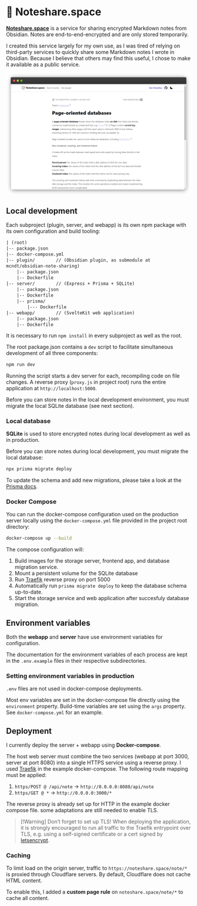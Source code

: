 # 📝 Noteshare.space

**[Noteshare.space](https://noteshare.space)** is a service for sharing encrypted Markdown notes from Obsidian. Notes are end-to-end-encrypted and are only stored temporarily.

I created this service largely for my own use, as I was tired of relying on third-party services to quickly share some Markdown notes I wrote in Obsidian. Because I believe that others may find this useful, I chose to make it available as a public service.

![Preview of a noteshare.space shared note](/img/preview.png)


## Local development

Each subproject (plugin, server, and webapp) is its own npm package with its own configuration and build tooling:

```
| (root)
|-- package.json
|-- docker-compose.yml
|-- plugin/        // (Obsidian plugin, as submodule at mcndt/obsidian-note-sharing)
	|-- package.json
	|-- Dockerfile
|-- server/        // (Express + Prisma + SQLite)
	|-- package.json
	|-- Dockerfile
	|-- prisma/
		|--- Dockerfile
|-- webapp/        // (SvelteKit web application)
	|-- package.json
	|-- Dockerfile
```

It is necessary to run `npm install` in every subproject as well as the root.

The root package.json contains a `dev` script to facilitate simultaneous development of all three components:

```bash
npm run dev
```

Running the script starts a dev server for each, recompiling code on file changes. A reverse proxy (`proxy.js` in project root) runs the entire application at `http://localhost:5000`.

Before you can store notes in the local development environment, you must migrate the local SQLite database (see next section).

### Local database

**SQLite** is used to store encrypted notes during local development as well as in production.

Before you can store notes during local development, you must migrate the local database:

```bash
npx prisma migrate deploy
```

To update the schema and add new migrations, please take a look at the [Prisma docs](https://www.prisma.io/docs/concepts/components/prisma-migrate).

### Docker Compose

You can run the docker-compose configuration used on the production server locally using the `docker-compose.yml` file provided in the project root directory:

```bash
docker-compose up --build
```

The compose configuration will:

1. Build images for the storage server, frontend app, and database migration service.
2. Mount a persistent volume for the SQLite database
3. Run [Traefik](https://traefik.io/traefik/) reverse proxy on port 5000
4. Automatically run `prisma migrate deploy` to keep the database schema up-to-date.
5. Start the storage service and web application after succesfuly database migration.

## Environment variables

Both the **webapp** and **server** have use environment variables for configuration.

The documentation for the environment variables of each process are kept in the `.env.example` files in their respective subdirectories.

### Setting environment variables in production

`.env` files are not used in docker-compose deployments.

Most env variables are set in the docker-compose file directly using the `environment` property. Build-time variables are set using the `args` property. See `docker-compose.yml` for an example.

## Deployment

I currently deploy the server + webapp using **Docker-compose**.

The host web server must combine the two services (webapp at port 3000, server at port 8080) into a single HTTPS service using a reverse proxy. I used [Traefik](https://doc.traefik.io/traefik/getting-started/quick-start/) in the example docker-compose. The following route mapping must be applied:

1. `https/POST @ /api/note` -> `http://0.0.0.0:8080/api/note`
2. `https/GET @ *` → `http://0.0.0.0:3000/*`

The reverse proxy is already set up for HTTP in the example docker compose file. some adaptations are still needed to enable TLS.

> [!Warning] Don’t forget to set up TLS!
> When deploying the application, it is strongly encouraged to run all traffic to the Traefik entrypoint over TLS, e.g. using a self-signed certificate or a cert signed by [letsencrypt](https://letsencrypt.org/).

### Caching

To limit load on the origin server, traffic to `https://noteshare.space/note/*` is proxied through Cloudflare servers. By default, Cloudflare does not cache HTML content.

To enable this, I added a **custom page rule** on `noteshare.space/note/*` to cache all content.

